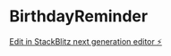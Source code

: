 # BirthdayReminder

[Edit in StackBlitz next generation editor ⚡️](https://stackblitz.com/~/github.com/Markokot/BirthdayReminder)
